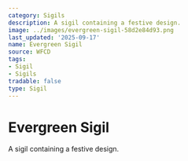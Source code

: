 ```yaml
---
category: Sigils
description: A sigil containing a festive design.
image: ../images/evergreen-sigil-58d2e84d93.png
last_updated: '2025-09-17'
name: Evergreen Sigil
source: WFCD
tags:
- Sigil
- Sigils
tradable: false
type: Sigil
---
```


# Evergreen Sigil

A sigil containing a festive design.

